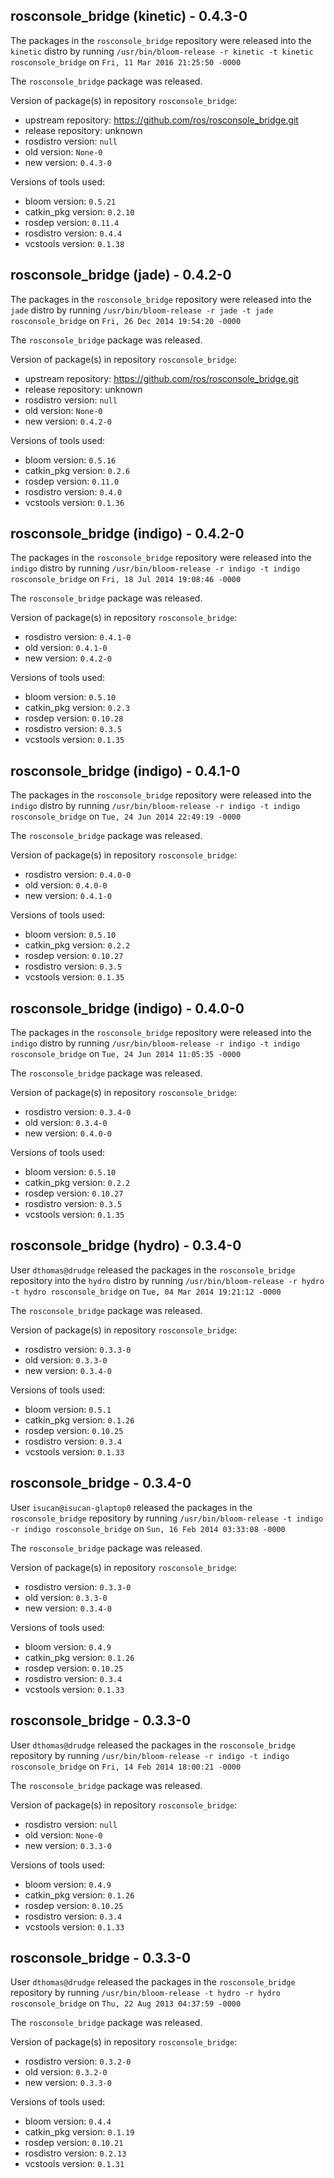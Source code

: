 ## rosconsole_bridge (kinetic) - 0.4.3-0

The packages in the `rosconsole_bridge` repository were released into the `kinetic` distro by running `/usr/bin/bloom-release -r kinetic -t kinetic rosconsole_bridge` on `Fri, 11 Mar 2016 21:25:50 -0000`

The `rosconsole_bridge` package was released.

Version of package(s) in repository `rosconsole_bridge`:

- upstream repository: https://github.com/ros/rosconsole_bridge.git
- release repository: unknown
- rosdistro version: `null`
- old version: `None-0`
- new version: `0.4.3-0`

Versions of tools used:

- bloom version: `0.5.21`
- catkin_pkg version: `0.2.10`
- rosdep version: `0.11.4`
- rosdistro version: `0.4.4`
- vcstools version: `0.1.38`


## rosconsole_bridge (jade) - 0.4.2-0

The packages in the `rosconsole_bridge` repository were released into the `jade` distro by running `/usr/bin/bloom-release -r jade -t jade rosconsole_bridge` on `Fri, 26 Dec 2014 19:54:20 -0000`

The `rosconsole_bridge` package was released.

Version of package(s) in repository `rosconsole_bridge`:
- upstream repository: https://github.com/ros/rosconsole_bridge.git
- release repository: unknown
- rosdistro version: `null`
- old version: `None-0`
- new version: `0.4.2-0`

Versions of tools used:
- bloom version: `0.5.16`
- catkin_pkg version: `0.2.6`
- rosdep version: `0.11.0`
- rosdistro version: `0.4.0`
- vcstools version: `0.1.36`


## rosconsole_bridge (indigo) - 0.4.2-0

The packages in the `rosconsole_bridge` repository were released into the `indigo` distro by running `/usr/bin/bloom-release -r indigo -t indigo rosconsole_bridge` on `Fri, 18 Jul 2014 19:08:46 -0000`

The `rosconsole_bridge` package was released.

Version of package(s) in repository `rosconsole_bridge`:
- rosdistro version: `0.4.1-0`
- old version: `0.4.1-0`
- new version: `0.4.2-0`

Versions of tools used:
- bloom version: `0.5.10`
- catkin_pkg version: `0.2.3`
- rosdep version: `0.10.28`
- rosdistro version: `0.3.5`
- vcstools version: `0.1.35`


## rosconsole_bridge (indigo) - 0.4.1-0

The packages in the `rosconsole_bridge` repository were released into the `indigo` distro by running `/usr/bin/bloom-release -r indigo -t indigo rosconsole_bridge` on `Tue, 24 Jun 2014 22:49:19 -0000`

The `rosconsole_bridge` package was released.

Version of package(s) in repository `rosconsole_bridge`:
- rosdistro version: `0.4.0-0`
- old version: `0.4.0-0`
- new version: `0.4.1-0`

Versions of tools used:
- bloom version: `0.5.10`
- catkin_pkg version: `0.2.2`
- rosdep version: `0.10.27`
- rosdistro version: `0.3.5`
- vcstools version: `0.1.35`


## rosconsole_bridge (indigo) - 0.4.0-0

The packages in the `rosconsole_bridge` repository were released into the `indigo` distro by running `/usr/bin/bloom-release -r indigo -t indigo rosconsole_bridge` on `Tue, 24 Jun 2014 11:05:35 -0000`

The `rosconsole_bridge` package was released.

Version of package(s) in repository `rosconsole_bridge`:
- rosdistro version: `0.3.4-0`
- old version: `0.3.4-0`
- new version: `0.4.0-0`

Versions of tools used:
- bloom version: `0.5.10`
- catkin_pkg version: `0.2.2`
- rosdep version: `0.10.27`
- rosdistro version: `0.3.5`
- vcstools version: `0.1.35`


## rosconsole_bridge (hydro) - 0.3.4-0

User `dthomas@drudge` released the packages in the `rosconsole_bridge` repository into the `hydro` distro by running `/usr/bin/bloom-release -r hydro -t hydro rosconsole_bridge` on `Tue, 04 Mar 2014 19:21:12 -0000`

The `rosconsole_bridge` package was released.

Version of package(s) in repository `rosconsole_bridge`:
- rosdistro version: `0.3.3-0`
- old version: `0.3.3-0`
- new version: `0.3.4-0`

Versions of tools used:
- bloom version: `0.5.1`
- catkin_pkg version: `0.1.26`
- rosdep version: `0.10.25`
- rosdistro version: `0.3.4`
- vcstools version: `0.1.33`


## rosconsole_bridge - 0.3.4-0

User `isucan@isucan-glaptop0` released the packages in the `rosconsole_bridge` repository by running `/usr/bin/bloom-release -t indigo -r indigo rosconsole_bridge` on `Sun, 16 Feb 2014 03:33:08 -0000`

The `rosconsole_bridge` package was released.

Version of package(s) in repository `rosconsole_bridge`:
- rosdistro version: `0.3.3-0`
- old version: `0.3.3-0`
- new version: `0.3.4-0`

Versions of tools used:
- bloom version: `0.4.9`
- catkin_pkg version: `0.1.26`
- rosdep version: `0.10.25`
- rosdistro version: `0.3.4`
- vcstools version: `0.1.33`


## rosconsole_bridge - 0.3.3-0

User `dthomas@drudge` released the packages in the `rosconsole_bridge` repository by running `/usr/bin/bloom-release -r indigo -t indigo rosconsole_bridge` on `Fri, 14 Feb 2014 18:00:21 -0000`

The `rosconsole_bridge` package was released.

Version of package(s) in repository `rosconsole_bridge`:
- rosdistro version: `null`
- old version: `None-0`
- new version: `0.3.3-0`

Versions of tools used:
- bloom version: `0.4.9`
- catkin_pkg version: `0.1.26`
- rosdep version: `0.10.25`
- rosdistro version: `0.3.4`
- vcstools version: `0.1.33`


## rosconsole_bridge - 0.3.3-0

User `dthomas@drudge` released the packages in the `rosconsole_bridge` repository by running `/usr/bin/bloom-release -t hydro -r hydro rosconsole_bridge` on `Thu, 22 Aug 2013 04:37:59 -0000`

The `rosconsole_bridge` package was released.

Version of package(s) in repository `rosconsole_bridge`:
- rosdistro version: `0.3.2-0`
- old version: `0.3.2-0`
- new version: `0.3.3-0`

Versions of tools used:
- bloom version: `0.4.4`
- catkin_pkg version: `0.1.19`
- rosdep version: `0.10.21`
- rosdistro version: `0.2.13`
- vcstools version: `0.1.31`


